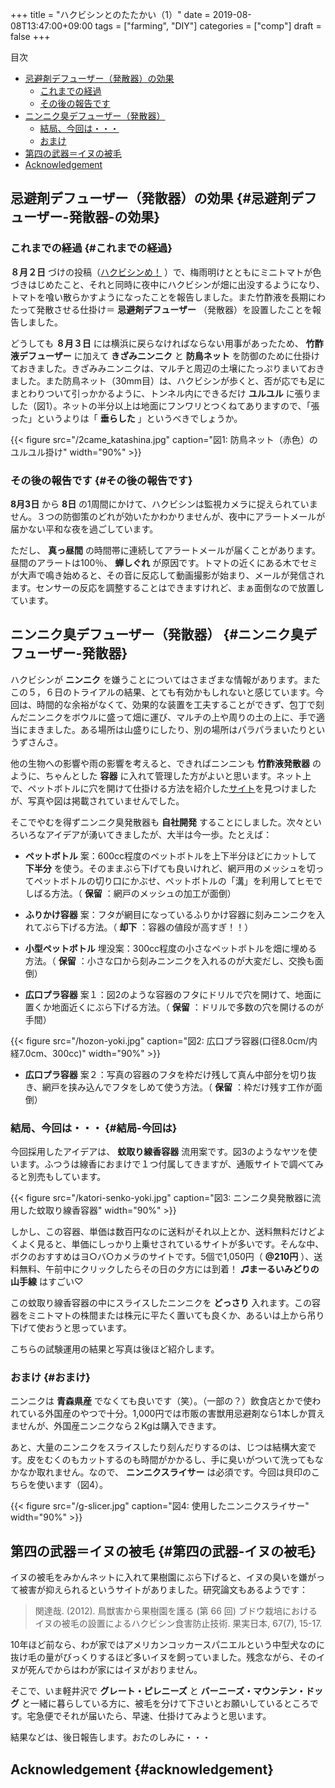 +++
title = "ハクビシンとのたたかい（1）"
date = 2019-08-08T13:47:00+09:00
tags = ["farming", "DIY"]
categories = ["comp"]
draft = false
+++

<div class="ox-hugo-toc toc">
<div></div>

<div class="heading">&#30446;&#27425;</div>

- [忌避剤デフューザー（発散器）の効果](#忌避剤デフューザー-発散器-の効果)
    - [これまでの経過](#これまでの経過)
    - [その後の報告です](#その後の報告です)
- [ニンニク臭デフューザー（発散器）](#ニンニク臭デフューザー-発散器)
    - [結局、今回は・・・](#結局-今回は)
    - [おまけ](#おまけ)
- [第四の武器＝イヌの被毛](#第四の武器-イヌの被毛)
- [Acknowledgement](#acknowledgement)

</div>
<!--endtoc-->



## 忌避剤デフューザー（発散器）の効果 {#忌避剤デフューザー-発散器-の効果}


### これまでの経過 {#これまでの経過}

**８月２日** づけの投稿（[ハクビシンめ！](http://org2-wp.kgt-yamy.tk/2019/08/02/post-763/) ）で、梅雨明けとともにミニトマトが色づきはじめたこと、それと同時に夜中にハクビシンが畑に出没するようになり、トマトを喰い散らかすようになったことを報告しました。また竹酢液を長期にわたって発散させる仕掛け＝ **忌避剤デフューザー** （発散器）を設置したことを報告しました。

どうしても **８月３日** には横浜に戻らなければならない用事があったため、 **竹酢液デフューザー** に加えて **きざみニンニク** と **防鳥ネット** を防御のために仕掛けておきました。きざみみニンニクは、マルチと周辺の土壌にたっぷりまいておきました。また防鳥ネット（30mm目）は、ハクビシンが歩くと、否が応でも足にまとわりついて引っかかるように、トンネル内にできるだけ **ユルユル** に張りました（図1）。ネットの半分以上は地面にフンワリとつくねてありますので、「張った」というよりは「 **垂らした** 」というべきでしょうか。

<a id="org0e52b82"></a>

{{< figure src="/2came_katashina.jpg" caption="&#22259;1:  防鳥ネット（赤色）のユルユル掛け" width="90%" >}}


### その後の報告です {#その後の報告です}

**8月3日** から **8日** の1周間にかけて、ハクビシンは監視カメラに捉えられていません。３つの防御策のどれが効いたかわかりませんが、夜中にアラートメールが届かない平和な夜を過ごしています。

ただし、 **真っ昼間** の時間帯に連続してアラートメールが届くことがあります。昼間のアラートは100％、 **蝉しぐれ** が原因です。トマトの近くにある木でセミが大声で鳴き始めると、その音に反応して動画撮影が始まり、メールが発信されます。センサーの反応を調整することはできますけれど、まぁ面倒なので放置しています。


## ニンニク臭デフューザー（発散器） {#ニンニク臭デフューザー-発散器}

ハクビシンが **ニンニク** を嫌うことについてはさまざまな情報があります。またこの５，６日のトライアルの結果、とても有効かもしれないと感じています。今回は、時間的な余裕がなくて、効果的な装置を工夫することができず、包丁で刻んだニンニクをボウルに盛って畑に運び、マルチの上や周りの土の上に、手で適当にまきました。ある場所は山盛りにしたり、別の場所はパラパラまいたりというずさんさ。

他の生物への影響や雨の影響を考えると、できればニンニンも **竹酢液発散器** のように、ちゃんとした **容器** に入れて管理した方がよいと思います。ネット上で、ペットボトルに穴を開けて仕掛ける方法を紹介した[サイト](https://taskle.jp/media/articles/614#outline32)を見つけましたが、写真や図は掲載されていませんでした。

そこでやむを得ずニンニク臭発散器も **自社開発** することにしました。次々といろいろなアイデアが湧いてきましたが、大半は今一歩。たとえば：

-   **ペットボトル** 案：600cc程度のペットボトルを上下半分ほどにカットして **下半分** を使う。そのままぶら下げても良いけれど、網戸用のメッシュを切ってペットボトルの切り口にかぶせ、ペットボトルの「溝」を利用してヒモでしばる方法。（ **保留** ：網戸のメッシュの加工が面倒）

-   **ふりかけ容器** 案：フタが網目になっているふりかけ容器に刻みニンニクを入れてぶら下げる方法。（ **却下** ：容器の値段が高すぎ！！）

-   **小型ペットボトル** 埋没案：300cc程度の小さなペットボトルを畑に埋める方法。（ **保留** ：小さな口から刻みニンニクを入れるのが大変だし、交換も面倒）

-   **広口プラ容器** 案１：図2のような容器のフタにドリルで穴を開けて、地面に置くか地面近くにぶら下げる方法。（ **保留** ：ドリルで多数の穴を開けるのが手間）

<a id="orge37d92f"></a>

{{< figure src="/hozon-yoki.jpg" caption="&#22259;2:  広口プラ容器(口径8.0cm/内経7.0cm、300cc)" width="90%" >}}

-   **広口プラ容器** 案２：写真の容器のフタを枠だけ残して真ん中部分を切り抜き、網戸を挟み込んでフタをしめて使う方法。（ **保留** ：枠だけ残す工作が面倒）


### 結局、今回は・・・ {#結局-今回は}

今回採用したアイデアは、 **蚊取り線香容器** 流用案です。図3のようなヤツを使います。ふつうは線香におまけで１つ付属してきますが、通販サイトで調べてみると別売もしています。

<a id="orgb1be039"></a>

{{< figure src="/katori-senko-yoki.jpg" caption="&#22259;3:  ニンニク臭発散器に流用した蚊取り線香容器" width="90%" >}}

しかし、この容器、単価は数百円なのに送料がそれ以上とか、送料無料だけどよくよく見ると、単価にしっかり上乗せされているサイトが多いです。そんな中、ボクのおすすめはヨ○バ○カメラのサイトです。5個で1,050円（ **@210円** ）、送料無料、午前中にクリックしたらその日の夕方には到着！ **♫まーるいみどりの山手線** はすごい♡

この蚊取り線香容器の中にスライスしたニンニクを **どっさり** 入れます。この容器をミニトマトの株間または株元に平たく置いても良くか、あるいは上から吊り下げて使おうと思っています。

こちらの試験運用の結果と写真は後ほど紹介します。


### おまけ {#おまけ}

ニンニクは **青森県産** でなくても良いです（笑）。（一部の？）飲食店とかで使われている外国産のやつで十分。1,000円では市販の害獣用忌避剤なら1本しか買えませんが、外国産ニンニクなら２Kgは購入できます。

あと、大量のニンニクをスライスしたり刻んだりするのは、じつは結構大変です。皮をむくのもカットするのも時間がかかるし、手に臭いがついて洗ってもなかなか取れません。なので、 **ニンニクスライサー** は必須です。今回は貝印のこちらを使います（図4）。

<a id="org4929032"></a>

{{< figure src="/g-slicer.jpg" caption="&#22259;4:  使用したニンニクスライサー" width="90%" >}}


## 第四の武器＝イヌの被毛 {#第四の武器-イヌの被毛}

イヌの被毛をみかんネットに入れて果樹園にぶら下げると、イヌの臭いを嫌がって被害が抑えられるというサイトがありました。研究論文もあるようです：

> 関達哉. (2012). 鳥獣害から果樹園を護る (第 66 回) ブドウ栽培におけるイヌの被毛の設置によるハクビシン食害防止技術. 果実日本, 67(7), 15-17.

10年ほど前なら、わが家ではアメリカンコッカースパニエルという中型犬なのに抜け毛の量がびっくりするほど多いイヌを飼っていました。残念ながら、そのイヌが死んでからはわが家にはイヌがおりません。

そこで、いま軽井沢で **グレート・ピレニーズ** と **バーニーズ・マウンテン・ドッグ** と一緒に暮らしている方に、被毛を分けて下さいとお願いしているところです。宅急便でそれが届いたら、早速、仕掛けてみようと思います。

結果などは、後日報告します。おたのしみに・・・


## Acknowledgement {#acknowledgement}